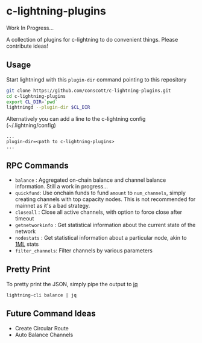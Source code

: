 # c-lightning-plugins

Work In Progress...

A collection of plugins for c-lightning to do convenient things. Please contribute ideas!

## Usage

Start lightningd with this `plugin-dir` command pointing to this repository
```bash
git clone https://github.com/conscott/c-lightning-plugins.git
cd c-lightning-plugins
export CL_DIR=`pwd`
lightningd --plugin-dir $CL_DIR
```

Alternatively you can add a line to the c-lightning config (~/.lightning/config)
```
...
plugin-dir=<path to c-lightning-plugins>
...
```

## RPC Commands

* `balance` : Aggregated on-chain balance and channel balance information. Still a work in progress...
* `quickfund`: Use onchain funds to fund `amount` to `num_channels`, simply creating channels with top capacity nodes. This is not recommended for mainnet as it's a bad strategy.
* `closeall` : Close all active channels, with option to force close after timeout
* `getnetworkinfo` : Get statistical information about the current state of the network
* `nodestats` : Get statistical information about a particular node, akin to [1ML](https://1ml.com) stats
* `filter_channels`: Filter channels by various parameters

## Pretty Print
To pretty print the JSON, simply pipe the output to [jq](https://stedolan.github.io/jq/)

```
lightning-cli balance | jq
```

## Future Command Ideas

* Create Circular Route 
* Auto Balance Channels

